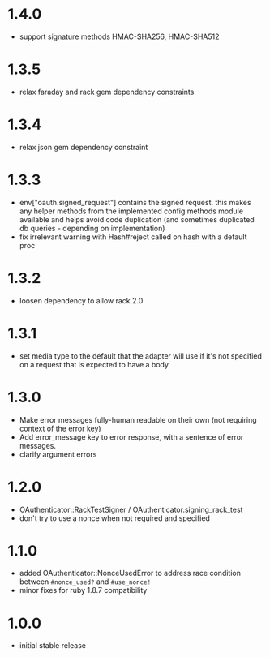 # 1.4.0

- support signature methods HMAC-SHA256, HMAC-SHA512

# 1.3.5

- relax faraday and rack gem dependency constraints

# 1.3.4

- relax json gem dependency constraint

# 1.3.3

- env["oauth.signed_request"] contains the signed request. this makes any helper methods from the implemented 
config methods module available and helps avoid code duplication (and sometimes duplicated db queries - 
depending on implementation)
- fix irrelevant warning with Hash#reject called on hash with a default proc

# 1.3.2

- loosen dependency to allow rack 2.0

# 1.3.1

- set media type to the default that the adapter will use if it's not specified on a request that is expected to have a body

# 1.3.0

- Make error messages fully-human readable on their own (not requiring context of the error key)
- Add error_message key to error response, with a sentence of error messages.
- clarify argument errors

# 1.2.0

- OAuthenticator::RackTestSigner / OAuthenticator.signing_rack_test
- don't try to use a nonce when not required and specified

# 1.1.0

- added OAuthenticator::NonceUsedError to address race condition between `#nonce_used?` and `#use_nonce!`
- minor fixes for ruby 1.8.7 compatibility

# 1.0.0

- initial stable release
